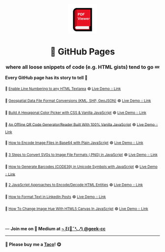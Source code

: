 <div align="center">
  <img src="https://github.com/incubated-geek-cc/OfflinePDFViewer/raw/main/img/logo.png" width="96" alt="logo">

  # 📄 GitHub Pages

  ### where all loose snippets of code (e.g. HTML gists) tend to go 💤

<div align="left">

  **Every GitHub page has its story to tell 💬**

</div>
</div>

<p><sub>📑 <a href='https://medium.com/weekly-webtips/enable-line-numbering-to-any-html-textarea-35e15ea320e2' target='_blank'>Enable Line Numbering to any HTML Textarea</a></sub>
	<sub>🟢 <a href="https://incubated-geek-cc.github.io/code-editors/" target="_blank">Live Demo :: Link</a></sub></p>
	
<p>
	<sub>📑 <a href='https://towardsdatascience.com/geospatial-file-format-conversions-kml-shp-geojson-25261beb2153' target='_blank'>Geospatial Data File Format Conversions (KML, SHP, GeoJSON)</a></sub>
	<sub>🟢 <a href="https://incubated-geek-cc.github.io/geospatial-data-convertors/" target="_blank">Live Demo :: Link</a></sub></p>

<p>
	<sub>📑 <a href='https://medium.com/weekly-webtips/build-a-hexagonal-color-picker-with-css-vanilla-javascript-36e62d10527' target='_blank'>Build A Hexagonal Color Picker with CSS & Vanilla JavaScript</a></sub>
	<sub>🟢 <a href="https://incubated-geek-cc.github.io/hexagonal-picker/" target="_blank">Live Demo :: Link</a></sub></p>

<p>
	<sub>📑 <a href='https://javascript.plainenglish.io/an-offline-qr-code-generator-reader-built-in-100-vanilla-javascript-b7e8aec812e8' target='_blank'>An Offline QR Code Generator/Reader Built With 100% Vanilla JavaScript</a></sub>
	<sub>🟢 <a href="https://incubated-geek-cc.github.io/qr-utility/" target="_blank">Live Demo :: Link</a></sub></p>

<p>
	<sub>📑 <a href='https://javascript.plainenglish.io/how-to-encode-image-files-in-base64-with-plain-javascript-4927fa08e063' target='_blank'>How to Encode Image Files in Base64 with Plain JavaScript</a></sub>
	<sub>🟢 <a href="https://incubated-geek-cc.github.io/encode-base64/" target="_blank">Live Demo :: Link</a></sub></p>

<p><sub>📑 <a href='https://javascript.plainenglish.io/3-steps-to-convert-svgs-to-image-file-formats-png-in-javascript-5394bf837185' target='_blank'>3 Steps to Convert SVGs to Image File Formats (.PNG) in JavaScript</a></sub>
	<sub>🟢 <a href="https://incubated-geek-cc.github.io/svg2png/" target="_blank">Live Demo :: Link</a></sub></p>

<p><sub>📑 <a href='https://medium.com/weekly-webtips/how-to-generate-barcodes-code39-in-unicode-symbols-with-javascript-3d53559b877c' target='_blank'>How to Generate Barcodes (CODE39) in Unicode Symbols with JavaScript</a></sub>
	<sub>🟢 <a href="https://incubated-geek-cc.github.io/barcode-39/" target="_blank">Live Demo :: Link</a></sub></p>

<p><sub>📑 <a href='https://javascript.plainenglish.io/here-are-2-javascript-approaches-to-encode-decode-html-entities-52989bb12031' target='_blank'>2 JavaScript Approaches to Encode/Decode HTML Entities</a></sub>
	<sub>🟢 <a href="https://incubated-geek-cc.github.io/html-encode-decode/" target="_blank">Live Demo :: Link</a></sub></p>

<p><sub>📑 <a href='https://medium.com/geekculture/how-to-format-text-in-linkedin-posts-808e322f9e59' target='_blank'>How to Format Text in LinkedIn Posts</a></sub>
	<sub>🟢 <a href="https://incubated-geek-cc.github.io/text-formatters/" target="_blank">Live Demo :: Link</a></sub></p>

<p><sub>📑 <a href='https://javascript.plainenglish.io/how-to-change-image-hue-with-html5-canvas-in-javascript-514f0e8226a0' target='_blank'>How To Change Image Hue With HTML5 Canvas In JavaScript</a></sub>
	<sub>🟢 <a href="https://incubated-geek-cc.github.io/image-rgb-change/" target="_blank">Live Demo :: Link</a></sub></p>

<br>
<p>— <b>Join me on 📝 <b>Medium</b> at <a href='https://medium.com/@geek-cc' target='_blank'>~ ξ(🎀˶❛◡❛) @geek-cc</a></b></p>

---

#### 🌮 Please buy me a <a href='https://www.buymeacoffee.com/geekcc' target='_blank'>Taco</a>! 😋